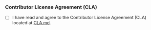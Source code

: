 ### Contributor License Agreement (CLA)

- [ ] I have read and agree to the Contributor License Agreement (CLA) located at [CLA.md](../CLA.md).
